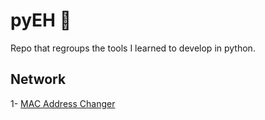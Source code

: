 # pyEH :snake:		

Repo that regroups the tools I learned to develop in python.

## Network

1- [MAC Address Changer](https://github.com/lulzeDD/python-tools/blob/main/mac_changer.py)


